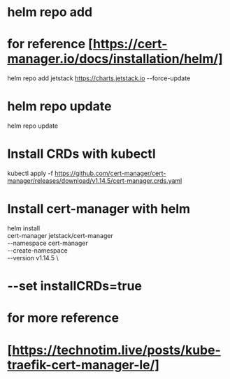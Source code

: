 
# helm repo add
# for reference [https://cert-manager.io/docs/installation/helm/]
helm repo add jetstack https://charts.jetstack.io --force-update

# helm repo update
helm repo update

# Install CRDs with kubectl 
kubectl apply -f https://github.com/cert-manager/cert-manager/releases/download/v1.14.5/cert-manager.crds.yaml

# Install cert-manager with helm 
helm install \
  cert-manager jetstack/cert-manager \
  --namespace cert-manager \
  --create-namespace \
  --version v1.14.5 \
  # --set installCRDs=true

# for more reference 
# [https://technotim.live/posts/kube-traefik-cert-manager-le/]




